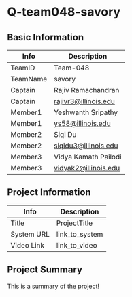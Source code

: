 # Q-team048-savory

## Basic Information

|   Info      |        Description     |
| ----------- | ---------------------- |
| TeamID      |        Team-048        |
| TeamName    |         savory         |
| Captain     |       Rajiv Ramachandran     |
| Captain     |  rajivr3@illinois.edu  |
| Member1     |        Yeshwanth Sripathy       |
| Member1     |   ys58@illinois.edu  |
| Member2     |       Siqi Du                 |
| Member2     |        siqidu3@illinois.edu                |
| Member3     |       Vidya Kamath Pailodi                |
| Member3     |       vidyak2@illinois.edu                 |

## Project Information

|   Info      |        Description     |
| ----------- | ---------------------- |
|  Title      |       ProjectTitle     |
| System URL  |      link_to_system    |
| Video Link  |      link_to_video     |

## Project Summary

This is a summary of the project!
